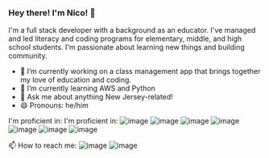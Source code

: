 ### Hey there! I'm Nico! 👋

I'm a full stack developer with a background as an educator. I've managed and led literacy and coding programs for elementary, middle, and high school students. I'm passionate about learning new things and building community.

- 🔭 I’m currently working on a class management app that brings together my love of education and coding. 
- 🌱 I’m currently learning AWS and Python
- 💬 Ask me about anything New Jersey-related!
- 😄 Pronouns: he/him

I'm proficient in:
I'm proficient in:
![image](https://user-images.githubusercontent.com/36672915/205330498-f896d8d5-4c21-4a01-bdb1-d3c8e411e7cf.png)
![image](https://user-images.githubusercontent.com/36672915/205330558-22cc46ac-c16e-4e18-afca-5c43ff853556.png)
![image](https://user-images.githubusercontent.com/36672915/205330573-b46c3ecb-0f51-410c-97be-5a393d4f11b3.png)
![image](https://user-images.githubusercontent.com/36672915/205330648-3cab02bd-1e4e-4982-9f83-cd3c3f242699.png)
![image](https://user-images.githubusercontent.com/36672915/205330587-f368da43-4362-4f13-a57a-29ed0fe9496e.png)
![image](https://user-images.githubusercontent.com/36672915/205330606-b0a20c25-6eaa-4208-b9e7-843474d810a6.png)
![image](https://user-images.githubusercontent.com/36672915/205330679-2e62469f-8400-4cd6-a071-6a8f7b159d58.png)

📫 How to reach me:
![image](https://user-images.githubusercontent.com/36672915/205330912-6d1f301b-4262-4128-9105-ce87742c0a8d.png)
![image](https://user-images.githubusercontent.com/36672915/205330924-94f672fd-e8f6-4b9d-a8ca-87a666e2ccdd.png)


<!--
**nicogarbaccio/nicogarbaccio** is a ✨ _special_ ✨ repository because its `README.md` (this file) appears on your GitHub profile.

Here are some ideas to get you started:

- 🔭 I’m currently working on 
- 🌱 I’m currently learning AWS
- 👯 I’m looking to collaborate on ...
- 🤔 I’m looking for help with ...
- 💬 Ask me about anything New Jersey-related!
- 📫 How to reach me: ...
- 😄 Pronouns: he/him
- ⚡ Fun fact: ...
-->
